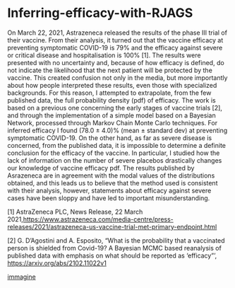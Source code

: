 # Inferring-efficacy-with-RJAGS
On March 22, 2021, Astrazeneca released the results of the phase III trial of their vaccine. From their analysis, it turned out that the vaccine efficacy at preventing symptomatic COVID-19 is 79% and the efficacy against severe or critical disease and hospitalisation is 100% [1]. The results were presented with no uncertainty and, because of how efficacy is defined, do not indicate the likelihood that the next patient will be protected by the vaccine. This created confusion not only in the media, but more importantly about how people interpreted these results, even those with specialized backgrounds. For this reason, I attempted to extrapolate, from the few published data, the full probability density (pdf) of efficacy. The work is based on a previous one concerning the early stages of vaccine trials [2], and through the implementation of a simple model based on a Bayesian Network, processed through Markov Chain Monte Carlo techniques. For inferred efficacy I found (78.0 ± 4.0)% (mean ± standard dev) at preventing symptomatic COVID-19. On the other hand, as far as severe disease is concerned, from the published data, it is impossible to determine a definite conclusion for the efficacy of the vaccine. In particular, I studied how the lack of information on the number of severe placebos drastically changes our knowledge of vaccine efficacy pdf. The results published by Asrazeneca are in agreement with the modal values of the distributions obtained, and this leads us to believe that the method used is consistent with their analysis, however, statements about efficacy against severe cases have been sloppy and have led to important misunderstanding.

[1] AstraZeneca PLC, News Release, 22 March 2021,https://www.astrazeneca.com/media-centre/press-releases/2021/astrazeneca-us-vaccine-trial-met-primary-endpoint.html

[2] G. D’Agostini and A. Esposito, “What is the probability that a vaccinated person is shielded from Covid-19? A Bayesian MCMC based reanalysis of published data with emphasis on what should be reported as ‘efficacy”’, https://arxiv.org/abs/2102.11022v1


[immagine](https://imgur.com/a/27e2tYD)
